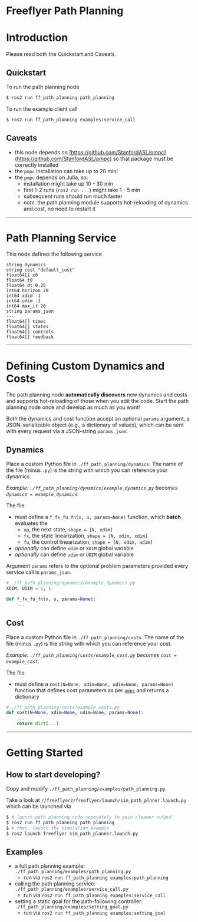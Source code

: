 # Freeflyer Path Planning

# Introduction

Please read both the Quickstart and Caveats.

## Quickstart

To run the path planning node
```bash
$ ros2 run ff_path_planning path_planning
```

To run the example client call
```bash
$ ros2 run ff_path_planning examples:service_call
```

## Caveats

* this node depends on [https://github.com/StanfordASL/pmpc](https://github.com/StanfordASL/pmpc) so that package must be correctly installed
* the `pmpc` installation can take up to 20 min!
* the `pmpc` depends on Julia, so:
    * installation might take up 10 - 30 min
    * first 1-2 runs (`ros2 run ...`) might take 1 - 5 min
    * subsequent runs should run much faster
    * *note*: the path planning module supports hot-reloading of dynamics and cost, no need to restart it

---

# Path Planning Service

This node defines the following service
```
string dynamics
string cost "default_cost"
float64[] x0
float64 t0
float64 dt 0.25
int64 horizon 20
int64 xdim -1
int64 udim -1
int64 max_it 20
string params_json
---
float64[] times
float64[] states
float64[] controls
float64[] feedback
```

---

# Defining Custom Dynamics and Costs

The path planning node **automatically discovers** new dynamics and costs and
supports hot-reloading of those when you edit the code. Start the path planning
node once and develop as much as you want!

Both the dynamics and cost function accept an optional `params` argument, a
JSON-serializable object (e.g., a dictionary of values), which can be sent with
every request via a JSON-string `params_json`.

## Dynamics

Place a custom Python file in `./ff_path_planning/dynamics`. The name of the file (minus `.py`) is the string with which you can reference your dynamics.

*Example: `./ff_path_planning/dynamics/example_dynamics.py` becomes `dynamics = example_dynamics`.*

The file
* must define a `f_fx_fu_fn(x, u, params=None)` function, which **batch** evaluates the 
  * `xp`, the next state, `shape = [N, xdim]`
  * `fx`, the state linearization, `shape = [N, xdim, xdim]`
  * `fu`, the control linearization, `shape = [N, xdim, udim]`
* *optionally* can define `xdim` or `XDIM` global variable
* *optionally* can define `udim` or `UDIM` global variable

Argument `params` refers to the optional problem parameters provided every service call is `params_json`.

```python
# ./ff_path_planning/dynamics/example_dynamics.py
XDIM, UDIM = 2, 1

def f_fx_fu_fn(x, u, params=None):
    ...
```

## Cost

Place a custom Python file in `./ff_path_planning/costs`. The name of the file (minus `.py`) is the string with which you can reference your cost.

*Example: `./ff_path_planning/costs/example_cost.py` becomes `cost = example_cost`.*

The file 
* must define a `cost(N=None, xdim=None, udim=None, params=None)` function that defines cost parameters as per [`pmpc`](https://github.com/StanfordASL/pmpc) and returns a dictionary

```python
# ./ff_path_planning/costs/example_costs.py
def cost(N=None, xdim=None, udim=None, params=None):
    ...
    return dict(...)
```

---

# Getting Started

## How to start developing?

Copy and modify `./ff_path_planning/examples/path_planning.py`

Take a look at `//freeflyer2/freeflyer/launch/sim_path_plnner.launch.py` which can be launched via

```bash
$ # launch path planning node separately to gain cleaner output
$ ros2 run ff_path_planning path_planning
$ # then, launch the simulation example
$ ros2 launch freeflyer sim_path_planner.launch.py
```

## Examples

* a full path planning example: `./ff_path_planning/examples/path_planning.py`
    * run via `ros2 run ff_path_planning examples:path_planning`
* calling the path planning service: `./ff_path_planning/examples/service_call.py`
    * run via `ros2 run ff_path_planning examples:service_call`
* setting a static goal for the path-following controller: `./ff_path_planning/examples/setting_goal.py`
    * run via `ros2 run ff_path_planning examples:setting_goal`
